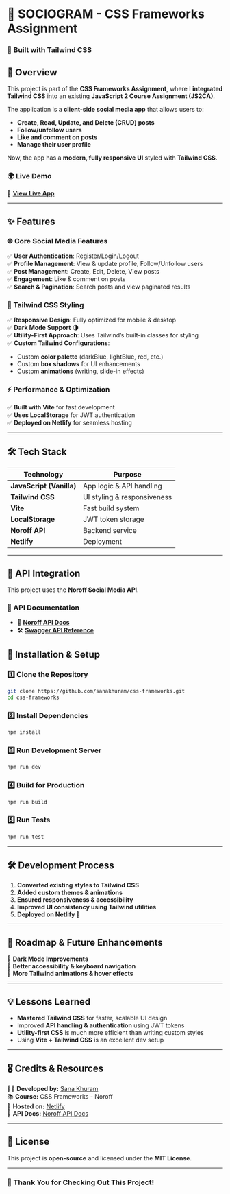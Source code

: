 
# **📱 SOCIOGRAM - CSS Frameworks Assignment**
### **🚀 Built with Tailwind CSS**

## **📌 Overview**
This project is part of the **CSS Frameworks Assignment**, where I **integrated Tailwind CSS** into an existing **JavaScript 2 Course Assignment (JS2CA)**.  

The application is a **client-side social media app** that allows users to:
- **Create, Read, Update, and Delete (CRUD) posts**
- **Follow/unfollow users**
- **Like and comment on posts**
- **Manage their user profile**

Now, the app has a **modern, fully responsive UI** styled with **Tailwind CSS**.

### **🌍 Live Demo**
🔗 **[View Live App](https://fed-js2-ca-sanakhuram.netlify.app/)**  

---

## **✨ Features**
### **🌐 Core Social Media Features**
✅ **User Authentication**: Register/Login/Logout  
✅ **Profile Management**: View & update profile, Follow/Unfollow users  
✅ **Post Management**: Create, Edit, Delete, View posts  
✅ **Engagement**: Like & comment on posts  
✅ **Search & Pagination**: Search posts and view paginated results  

### **🎨 Tailwind CSS Styling**
✅ **Responsive Design**: Fully optimized for mobile & desktop  
✅ **Dark Mode Support** 🌗  
✅ **Utility-First Approach**: Uses Tailwind’s built-in classes for styling  
✅ **Custom Tailwind Configurations**:
- Custom **color palette** (darkBlue, lightBlue, red, etc.)
- Custom **box shadows** for UI enhancements
- Custom **animations** (writing, slide-in effects)  

### **⚡ Performance & Optimization**
✅ **Built with Vite** for fast development  
✅ **Uses LocalStorage** for JWT authentication  
✅ **Deployed on Netlify** for seamless hosting  

---

## **🛠️ Tech Stack**
| Technology | Purpose |
|------------|---------|
| **JavaScript (Vanilla)** | App logic & API handling |
| **Tailwind CSS** | UI styling & responsiveness |
| **Vite** | Fast build system |
| **LocalStorage** | JWT token storage |
| **Noroff API** | Backend service |
| **Netlify** | Deployment |

---

## **📡 API Integration**
This project uses the **Noroff Social Media API**.

### **🔗 API Documentation**
- 📖 **[Noroff API Docs](https://docs.noroff.dev/docs/v2/social/posts)**
- 🛠️ **[Swagger API Reference](https://v2.api.noroff.dev/docs/static/index.html#/social-profiles)**


## **📖 Installation & Setup**
### **1️⃣ Clone the Repository**
```sh
git clone https://github.com/sanakhuram/css-frameworks.git
cd css-frameworks
```

### **2️⃣ Install Dependencies**
```sh
npm install
```

### **3️⃣ Run Development Server**
```sh
npm run dev
```

### **4️⃣ Build for Production**
```sh
npm run build
```

### **5️⃣ Run Tests**
```sh
npm run test
```

---

## **🛠️ Development Process**
1. **Converted existing styles to Tailwind CSS**  
2. **Added custom themes & animations**  
3. **Ensured responsiveness & accessibility**  
4. **Improved UI consistency using Tailwind utilities**  
5. **Deployed on Netlify 🚀**  

---

## **📜 Roadmap & Future Enhancements**
🔹 **Dark Mode Improvements**  
🔹 **Better accessibility & keyboard navigation**  
🔹 **More Tailwind animations & hover effects**  

---

## **💡 Lessons Learned**
- **Mastered Tailwind CSS** for faster, scalable UI design  
- Improved **API handling & authentication** using JWT tokens  
- **Utility-first CSS** is much more efficient than writing custom styles  
- Using **Vite + Tailwind CSS** is an excellent dev setup  

---

## **🎖️ Credits & Resources**
👨‍💻 **Developed by:** [Sana Khuram](https://github.com/sanakhuram)  
📚 **Course:** CSS Frameworks - Noroff  
🚀 **Hosted on:** [Netlify](https://fed-js2-ca-sanakhuram.netlify.app/)  
📖 **API Docs:** [Noroff API Docs](https://docs.noroff.dev/docs/v2/social/posts)  

---

## **📜 License**
This project is **open-source** and licensed under the **MIT License**.

---

### **🎉 Thank You for Checking Out This Project!**
